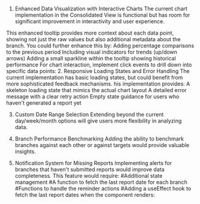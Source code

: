 1. Enhanced Data Visualization with Interactive Charts
   The current chart implementation in the Consolidated View is functional but has room for significant improvement in interactivity and user experience.

This enhanced tooltip provides more context about each data point, showing not just the raw values but also additional metadata about the branch. You could further enhance this by:
Adding percentage comparisons to the previous period
Including visual indicators for trends (up/down arrows)
Adding a small sparkline within the tooltip showing historical performance
For chart interaction, implement click events to drill down into specific data points: 2. Responsive Loading States and Error Handling
The current implementation has basic loading states, but could benefit from more sophisticated feedback mechanisms.
his implementation provides:
A skeleton loading state that mimics the actual chart layout
A detailed error message with a clear retry action
Empty state guidance for users who haven't generated a report yet

3. Custom Date Range Selection
   Extending beyond the current day/week/month options will give users more flexibility in analyzing data.

4. Branch Performance Benchmarking
   Adding the ability to benchmark branches against each other or against targets would provide valuable insights.

5. Notification System for Missing Reports
   Implementing alerts for branches that haven't submitted reports would improve data completeness.
   This feature would require:
   #Additional state management
   #A function to fetch the last report date for each branch
   #Functions to handle the reminder actions
   #Adding a useEffect hook to fetch the last report dates when the component renders:
